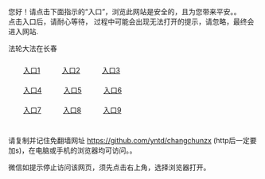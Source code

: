 您好！请点击下面指示的“入口”，浏览此网站是安全的，且为您带来平安。。 <br/>
点击入口后，请耐心等待， 过程中可能会出现无法打开的提示，请忽略，最终会进入网站. </br>

法轮大法在长春<br/>
<div style="padding:10px"><a style="margin:20px" target="_blank" href="https://d2l2twi2kw38kp.cloudfront.net/2Qpsp?elgwkgda" id="ccLink1" rel="nofollow">入口1</a> <a target="_blank" style="margin:20px" href="https://d1xw26ggjutgza.cloudfront.net/2Qpsp?uzxvzh" id="ccLink2" rel="nofollow">入口2</a> <a style="margin:20px" target="_blank" href="https://d2fup2n5rl9p2v.cloudfront.net/2Qpsp?jxtdibs" id="ccLink3" rel="nofollow">入口3</a></div>

<div style="padding:10px" ><a style="margin:20px" target="_blank" href="https://d2l2twi2kw38kp.cloudfront.net/2Qpsp?elgwkgda" id="ccLink4" rel="nofollow">入口4</a> <a style="margin:20px" href="https://d1xw26ggjutgza.cloudfront.net/2Qpsp?uzxvzh" target="_blank" id="ccLink5" rel="nofollow">入口5</a> <a style="margin:20px" href="https://d2fup2n5rl9p2v.cloudfront.net/2Qpsp?jxtdibs" target="_blank" id="ccLink6" rel="nofollow">入口6</a></div>

<div style="padding:10px"><a style="margin:20px" target="_blank" href="https://d2l2twi2kw38kp.cloudfront.net/2Qpsp?elgwkgda" id="ccLink7" rel="nofollow">入口7</a> <a style="margin:20px" href="https://d1xw26ggjutgza.cloudfront.net/2Qpsp?uzxvzh" target="_blank" id="ccLink8" rel="nofollow">入口8</a> <a style="margin:20px" target="_blank" href="https://d2fup2n5rl9p2v.cloudfront.net/2Qpsp?jxtdibs" id="ccLink9" rel="nofollow">入口9</a></div>

<br/>



请复制并记住免翻墙网址 https://github.com/yntd/changchunzx (http后一定要加s)，在电脑或手机的浏览器均可访问。。<br/>

微信如提示停止访问该网页，须先点击右上角，选择浏览器打开。
